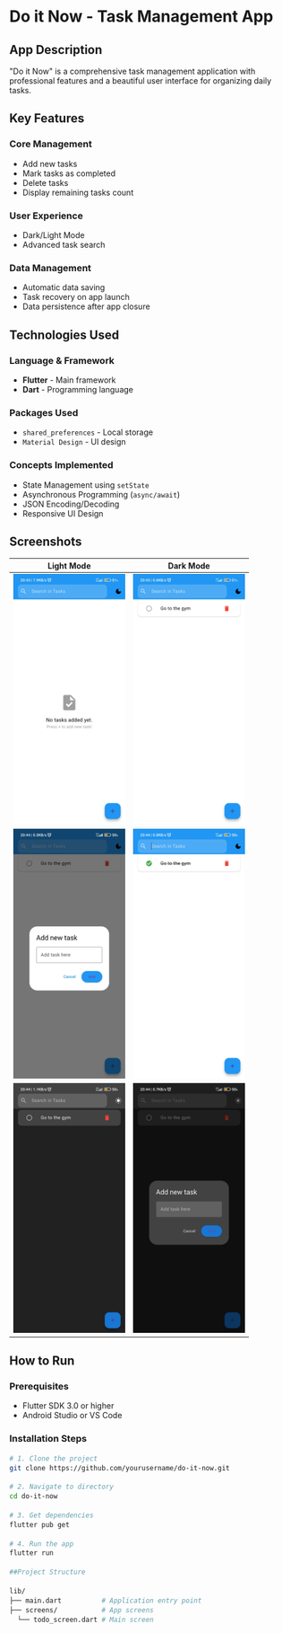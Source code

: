 # Do it Now - Task Management App

## App Description
"Do it Now" is a comprehensive task management application with professional features and a beautiful user interface for organizing daily tasks.

## Key Features

### Core Management
- Add new tasks
- Mark tasks as completed
- Delete tasks
- Display remaining tasks count

### User Experience
- Dark/Light Mode
- Advanced task search

### Data Management
- Automatic data saving
- Task recovery on app launch
- Data persistence after app closure

## Technologies Used

### Language & Framework
- **Flutter** - Main framework
- **Dart** - Programming language

### Packages Used
- `shared_preferences` - Local storage
- `Material Design` - UI design

### Concepts Implemented
- State Management using `setState`
- Asynchronous Programming (`async/await`)
- JSON Encoding/Decoding
- Responsive UI Design

## Screenshots

<div align="center">
  
| Light Mode | Dark Mode |
|------------|-----------|
| <img src="screenshots/DIT1.jpg" width="200"> | <img src="screenshots/DIT2.jpg" width="200"> |
| <img src="screenshots/DIT3.jpg" width="200"> | <img src="screenshots/DIT4.jpg" width="200"> |
| <img src="screenshots/DIT5.jpg" width="200"> | <img src="screenshots/DIT6.jpg" width="200"> |

</div>

## How to Run

### Prerequisites
- Flutter SDK 3.0 or higher
- Android Studio or VS Code

### Installation Steps
```bash
# 1. Clone the project
git clone https://github.com/yourusername/do-it-now.git

# 2. Navigate to directory
cd do-it-now

# 3. Get dependencies
flutter pub get

# 4. Run the app
flutter run

##Project Structure

lib/
├── main.dart          # Application entry point
├── screens/           # App screens
  └── todo_screen.dart # Main screen